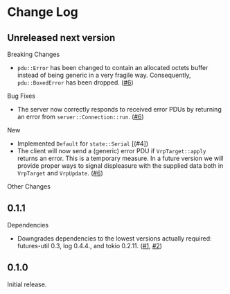 # Change Log

## Unreleased next version

Breaking Changes

* `pdu::Error` has been changed to contain an allocated octets buffer
  instead of being generic in a very fragile way. Consequently,
  `pdu::BoxedError` has been dropped. ([#6])

Bug Fixes

* The server now correctly responds to received error PDUs by returning an
  error from `server::Connection::run`. ([#6])

New

* Implemented `Default` for `state::Serial` [(#4])
* The client will now send a (generic) error PDU if `VrpTarget::apply`
  returns an error. This is a temporary measure. In a future version we
  will provide proper ways to signal displeasure with the supplied data
  both in `VrpTarget` and `VrpUpdate`. ([#6])

Other Changes

[#4]: https://github.com/NLnetLabs/rpki-rtr/pull/4
[#6]: https://github.com/NLnetLabs/rpki-rtr/pull/6


## 0.1.1

Dependencies

* Downgrades dependencies to the lowest versions actually required:
  futures-util 0.3, log 0.4.4., and tokio 0.2.11. ([#1], [#2])

[#1]: https://github.com/NLnetLabs/rpki-rtr/pull/1
[#2]: https://github.com/NLnetLabs/rpki-rtr/pull/2


## 0.1.0

Initial release.


